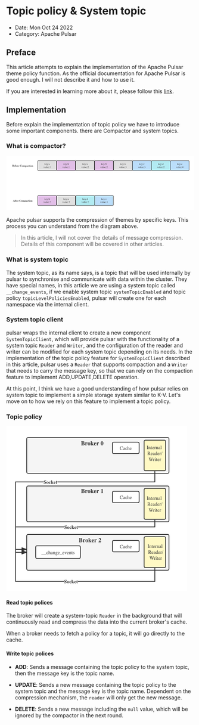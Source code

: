 # Topic policy & System topic

- Date: Mon Oct 24 2022
- Category: Apache Pulsar

## Preface 

This article attempts to explain the implementation of the Apache Pulsar theme policy function.
As the official documentation for Apache Pulsar is good enough. I will not describe it and how to use it.

If you are interested in learning more about it, please follow this [link](https://pulsar.apache.org/docs/).

## Implementation

Before explain the implementation of topic policy we have to introduce some important components. there are 
Compactor and system topics.

### What is compactor?

![Topic compaction](./topic%20compaction.png)

Apache pulsar supports the compression of themes by specific keys.
This process you can understand from the diagram above.

> In this article, I will not cover the details of message compression.
Details of this component will be covered in other articles.

### What is system topic

The system topic, as its name says, is a topic that will be used internally by pulsar to synchronise and communicate with data within the cluster.
They have special names, in this article we are using a system topic called `__change_events`, if we enable system topic `systemTopicEnabled` and topic policy `topicLevelPoliciesEnabled`,
pulsar will create one for each namespace via the internal client.

### System topic client

pulsar wraps the internal client to create a new component `SystemTopicClient`,
which will provide pulsar with the functionality of a system topic `Reader` and `Writer`,
and the configuration of the reader and writer can be modified for each system topic depending on its needs.
In the implementation of the topic policy feature for `SystemTopicClient` described in this article,
pulsar uses a `Reader` that supports compaction and a `Writer` that needs to carry the message key, so that we can rely on the compaction feature to implement ADD,UPDATE,DELETE operation.


At this point, I think we have a good understanding of how pulsar relies on system topic to implement a simple storage system similar to K-V.
Let's move on to how we rely on this feature to implement a topic policy.

### Topic policy

![Topic Policy](./Topic%20policy.png)

#### Read topic polices

The broker will create a system-topic `Reader` in the background
that will continuously read and compress the data into the current broker's cache.

When a broker needs to fetch a policy for a topic, it will go directly to the cache.

#### Write topic polices

- **ADD**: Sends a message containing the topic policy to the system topic, then the message key is the topic name.

- **UPDATE**: Sends a new message containing the topic policy to the system topic and the message key is the topic name. Dependent on the compression mechanism, the `reader` will only get the new message.

- **DELETE**: Sends a new message including the `null` value, which will be ignored by the compactor in the next round.
